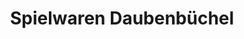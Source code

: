 ---
title: "Spielwaren Daubenbüchel"
url: /bergisch-gladbach/spielwaren-daubenbuechel/
shop: Spielzeug
---